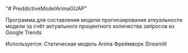 "# PreddictiveModelArimaGUAP" 

Программа для составления модели прогнозирования аткуальности 
модели за счёт актуального процентного количества запросов
из Google Trends

Используется:
Статическая модель Arima
Фреймворк Streamlit